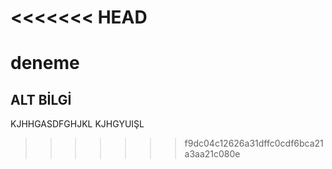 <<<<<<< HEAD
=======
# deneme

## ALT BİLGİ
KJHHGASDFGHJKL
KJHGYUIŞL
>>>>>>> f9dc04c12626a31dffc0cdf6bca21a3aa21c080e
